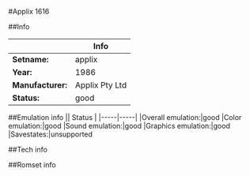 #Applix 1616

##Info

||Info|
|-----|-----|
|**Setname:**|applix
|**Year:**|1986
|**Manufacturer:**|Applix Pty Ltd
|**Status:**|good

##Emulation info
|| Status |
|-----|-----|
|Overall emulation:|good
|Color emulation:|good
|Sound emulation:|good
|Graphics emulation:|good
|Savestates:|unsupported

##Tech info

##Romset info

<!--- START OF EDITED COMMENT DO NOT TOUCH TEXT ABOVE-->
